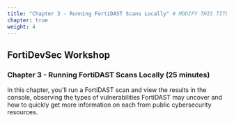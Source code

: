 ```yaml
---
title: "Chapter 3 - Running FortiDAST Scans Locally" # MODIFY THIS TITLE IF APPLICABLE
chapter: true
weight: 4
---
```


## FortiDevSec Workshop

### Chapter 3 - Running FortiDAST Scans Locally (25 minutes)

In this chapter, you'll run a FortiDAST scan and view the results in the console, observing the types of vulnerabilities FortiDAST may uncover and how to quickly get more information on each from public cybersecurity resources.
